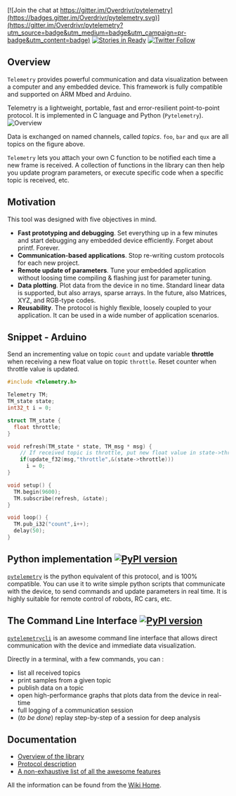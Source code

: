 [![Join the chat at  https://gitter.im/Overdrivr/pytelemetry](https://badges.gitter.im/Overdrivr/pytelemetry.svg)](https://gitter.im/Overdrivr/pytelemetry?utm_source=badge&utm_medium=badge&utm_campaign=pr-badge&utm_content=badge)
[![Stories in Ready](https://badge.waffle.io/Overdrivr/pytelemetrycli.svg?label=ready&title=Ready)](http://waffle.io/Overdrivr/pytelemetrycli)
[![Twitter Follow](https://img.shields.io/twitter/follow/@remibgs.svg?style=social)](https://twitter.com/remibgs)
## Overview
`Telemetry` provides powerful communication and data visualization between a computer and any embedded device. This framework is fully compatible and supported on ARM Mbed and Arduino.

Telemetry is a lightweight, portable, fast and error-resilient point-to-point protocol. It is implemented in C language and Python (`Pytelemetry`).
![Overview](https://raw.githubusercontent.com/Overdrivr/Telemetry/master/pubsub_overview.png)

Data is exchanged on named channels, called *topics*. `foo`, `bar` and `qux` are all topics on the figure above.

`Telemetry` lets you attach your own C function to be notified each time a new frame is received. A collection of functions in the library can then help you update program parameters, or execute specific code when a specific topic is received, etc.

## Motivation

This tool was designed with five objectives in mind.

* **Fast prototyping and debugging**. Set everything up in a few minutes and start debugging any embedded device efficiently. Forget about printf. Forever.
* **Communication-based applications**. Stop re-writing custom protocols for each new project.
* **Remote update of parameters**. Tune your embedded application without loosing time compiling & flashing just for parameter tuning.
* **Data plotting**. Plot data from the device in no time. Standard linear data is supported, but also arrays, sparse arrays. In the future, also Matrices, XYZ, and RGB-type codes.
* **Reusability**. The protocol is highly flexible, loosely coupled to your application. It can be used in a wide number of application scenarios.

## Snippet - Arduino
Send an incrementing value on topic `count` and update variable **throttle** when receiving a new float value on topic `throttle`. Reset counter when throttle value is updated.

```c
#include <Telemetry.h>

Telemetry TM;
TM_state state;
int32_t i = 0;

struct TM_state {
  float throttle;
}

void refresh(TM_state * state, TM_msg * msg) {
    // If received topic is throttle, put new float value in state->throttle
    if(update_f32(msg,"throttle",&(state->throttle)))
      i = 0;
}

void setup() {
  TM.begin(9600);
  TM.subscribe(refresh, &state);
}

void loop() {
  TM.pub_i32("count",i++);
  delay(50);
}
```

## Python implementation [![PyPI version](https://badge.fury.io/py/pytelemetry.svg)](https://badge.fury.io/py/pytelemetry)

[`pytelemetry`](https://github.com/Overdrivr/pytelemetry) is the python equivalent of this protocol, and is 100% compatible.
You can use it to write simple python scripts that communicate with the device, to send commands and update parameters in real time.
It is highly suitable for remote control of robots, RC cars, etc.  

## The Command Line Interface [![PyPI version](https://badge.fury.io/py/pytelemetrycli.svg)](https://badge.fury.io/py/pytelemetrycli)

[`pytelemetrycli`](https://github.com/Overdrivr/pytelemetrycli) is an awesome command line interface that allows direct communication with the device and immediate data visualization.

Directly in a terminal, with a few commands, you can :
* list all received topics
* print samples from a given topic
* publish data on a topic
* open high-performance graphs that plots data from the device in real-time
* full logging of a communication session
* (*to be done*) replay step-by-step of a session for deep analysis

## Documentation

* [Overview of the library](https://github.com/Overdrivr/Telemetry/wiki/Overview)
* [Protocol description](https://github.com/Overdrivr/Telemetry/wiki/Protocol-description)
* [A non-exhaustive list of all the awesome features](https://github.com/Overdrivr/Telemetry/wiki/Awesome-features-overview)

All the information can be found from the [Wiki Home](https://github.com/Overdrivr/Telemetry/wiki).
